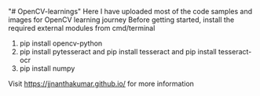 "# OpenCV-learnings" 
Here I have uploaded most of the code samples and images for OpenCV learning journey
Before getting started, install the required external modules from cmd/terminal
1) pip install opencv-python
2) pip install pytesseract and pip install tesseract and pip install tesseract-ocr
3) pip install numpy


Visit https://jjnanthakumar.github.io/ for more information
